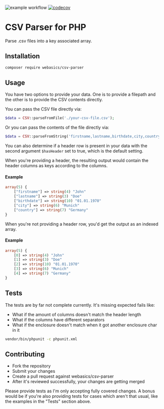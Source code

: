 ![example workflow](https://github.com/webasics/csv-parser/actions/workflows/php.yml/badge.svg)
[![codecov](https://codecov.io/gh/webasics/csv-parser/branch/main/graph/badge.svg?token=P0Y8PPHJ64)](https://codecov.io/gh/webasics/csv-parser)

# CSV Parser for PHP

Parse .csv files into a key associated array.

## Installation

```bash
composer require webasics/csv-parser
```

## Usage

You have two options to provide your data. One is to provide a filepath and the other is to provide the CSV contents directly.

You can pass the CSV file directly via:

```php
$data = CSV::parseFromFile('./your-csv-file.csv');
```

Or you can pass the contents of the file directly via:

```php
$data = CSV::parseFromString('firstname,lastname,birthdate,city,country');
```

You can also determine if a header row is present in your data with the second argument ```$hasHeader``` set to true, which is the default setting.

When you're providing a header, the resulting output would contain the header columns as keys according to the columns.

#### Example

```php
array(5) {
    ["firstname"] => string(4) "John"
    ["lastname"] => string(3) "Doe"
    ["birthdate"] => string(10) "01.01.1970"
    ["city"] => string(6) "Munich"
    ["country"] => string(7) "Germany"
}
```

When you're not providing a header row, you'd get the output as an indexed array.

#### Example

```php
array(5) {
    [0] => string(4) "John"
    [1] => string(3) "Doe"
    [2] => string(10) "01.01.1970"
    [3] => string(6) "Munich"
    [4] => string(7) "Germany"
}
```

## Tests

The tests are by far not complete currently.
It's missing expected fails like:
- What if the amount of columns doesn't match the header length
- What if the columns have different separators
- What if the enclosure doesn't match when it got another enclosure char in it

```bash
vendor/bin/phpunit -c phpunit.xml
```

## Contributing

- Fork the repository
- Submit your changes 
- Create a pull request against webasics/csv-parser
- After it's reviewed successfully, your changes are getting merged

Please provide tests as I'm only accepting fully covered changes. A bonus would be if you're also providing tests for cases which aren't that usual, like the examples in the "Tests" section above.
